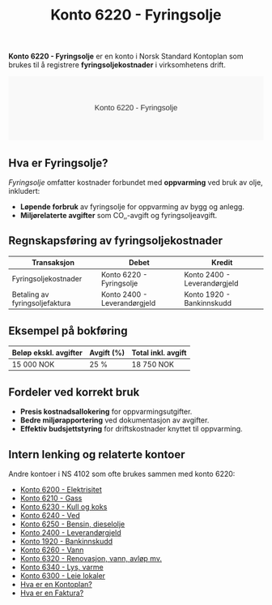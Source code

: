 ﻿---
title: "Konto 6220 - Fyringsolje"
seoTitle: "6220-fyringsolje"
description: '**Konto 6220 - Fyringsolje** er en konto i Norsk Standard Kontoplan som brukes til å registrere **fyringsoljekostnader** i virksomhetens drift.'
---

**Konto 6220 - Fyringsolje** er en konto i Norsk Standard Kontoplan som brukes til å registrere **fyringsoljekostnader** i virksomhetens drift.

![Illustrasjon av konto 6220 Fyringsolje](6220-fyringsolje-image.svg)

## Hva er Fyringsolje?

*Fyringsolje* omfatter kostnader forbundet med **oppvarming** ved bruk av olje, inkludert:

* **Løpende forbruk** av fyringsolje for oppvarming av bygg og anlegg.
* **Miljørelaterte avgifter** som CO‚‚-avgift og fyringsoljeavgift.

## Regnskapsføring av fyringsoljekostnader

| Transaksjon                      | Debet                         | Kredit                       |
|----------------------------------|-------------------------------|------------------------------|
| Fyringsoljekostnader             | Konto 6220 - Fyringsolje      | Konto 2400 - Leverandørgjeld |
| Betaling av fyringsoljefaktura   | Konto 2400 - Leverandørgjeld  | Konto 1920 - Bankinnskudd    |

## Eksempel på bokføring

| Beløp ekskl. avgifter | Avgift (%) | Total inkl. avgift |
|-----------------------|------------|--------------------|
| 15 000 NOK            | 25 %       | 18 750 NOK         |

## Fordeler ved korrekt bruk

* **Presis kostnadsallokering** for oppvarmingsutgifter.
* **Bedre miljørapportering** ved dokumentasjon av avgifter.
* **Effektiv budsjettstyring** for driftskostnader knyttet til oppvarming.

## Intern lenking og relaterte kontoer

Andre kontoer i NS 4102 som ofte brukes sammen med konto 6220:

* [Konto 6200 - Elektrisitet](/blogs/kontoplan/6200-elektrisitet "Konto 6200 - Elektrisitet")
* [Konto 6210 - Gass](/blogs/kontoplan/6210-gass "Konto 6210 - Gass")
* [Konto 6230 - Kull og koks](/blogs/kontoplan/6230-kull-koks "Konto 6230 - Kull og koks")
* [Konto 6240 - Ved](/blogs/kontoplan/6240-ved "Konto 6240 - Ved")
* [Konto 6250 - Bensin, dieselolje](/blogs/kontoplan/6250-bensin-dieselolje "Konto 6250 - Bensin, dieselolje")
* [Konto 2400 - Leverandørgjeld](/blogs/kontoplan/2400-leverandorgjeld "Konto 2400 - Leverandørgjeld")
* [Konto 1920 - Bankinnskudd](/blogs/kontoplan/1920-bankinnskudd "Konto 1920 - Bankinnskudd")
* [Konto 6260 - Vann](/blogs/kontoplan/6260-vann "Konto 6260 - Vann")
* [Konto 6320 - Renovasjon, vann, avløp mv.](/blogs/kontoplan/6320-renovasjon-vann-avlop-mv "Konto 6320 - Renovasjon, vann, avløp mv.")
* [Konto 6340 - Lys, varme](/blogs/kontoplan/6340-lys-varme "Konto 6340 - Lys, varme")
* [Konto 6300 - Leie lokaler](/blogs/kontoplan/6300-leie-lokaler "Konto 6300 - Leie lokaler")
* [Hva er en Kontoplan?](/blogs/regnskap/hva-er-kontoplan "Hva er en Kontoplan? Komplett Guide til Kontoplaner i Norsk Regnskap")
* [Hva er en Faktura?](/blogs/regnskap/hva-er-en-faktura "Hva er en Faktura? En Guide til Norske Fakturakrav")






